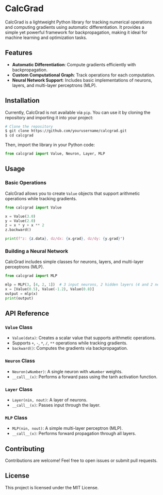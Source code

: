 # CalcGrad

CalcGrad is a lightweight Python library for tracking numerical operations and computing gradients using automatic differentiation. It provides a simple yet powerful framework for backpropagation, making it ideal for machine learning and optimization tasks.

## Features
- **Automatic Differentiation**: Compute gradients efficiently with backpropagation.
- **Custom Computational Graph**: Track operations for each computation.
- **Neural Network Support**: Includes basic implementations of neurons, layers, and multi-layer perceptrons (MLP).

## Installation
Currently, CalcGrad is not available via `pip`. You can use it by cloning the repository and importing it into your project:

```sh
# Clone the repository
$ git clone https://github.com/yourusername/calcgrad.git
$ cd calcgrad
```

Then, import the library in your Python code:

```python
from calcgrad import Value, Neuron, Layer, MLP
```

## Usage
### Basic Operations
CalcGrad allows you to create `Value` objects that support arithmetic operations while tracking gradients.

```python
from calcgrad import Value

x = Value(3.0)
y = Value(2.0)
z = x * y + x ** 2
z.backward()

print(f"z: {z.data}, dz/dx: {x.grad}, dz/dy: {y.grad}")
```

### Building a Neural Network
CalcGrad includes simple classes for neurons, layers, and multi-layer perceptrons (MLP).

```python
from calcgrad import MLP

mlp = MLP(3, [4, 2, 1])  # 3 input neurons, 2 hidden layers (4 and 2 neurons), and 1 output neuron
x = [Value(0.5), Value(-1.2), Value(0.8)]
output = mlp(x)
print(output)
```

## API Reference
### `Value` Class
- `Value(data)`: Creates a scalar value that supports arithmetic operations.
- Supports `+`, `-`, `*`, `/`, `**` operations while tracking gradients.
- `backward()`: Computes the gradients via backpropagation.

### `Neuron` Class
- `Neuron(wNumber)`: A single neuron with `wNumber` weights.
- `__call__(x)`: Performs a forward pass using the tanh activation function.

### `Layer` Class
- `Layer(nin, nout)`: A layer of neurons.
- `__call__(x)`: Passes input through the layer.

### `MLP` Class
- `MLP(nin, nout)`: A simple multi-layer perceptron (MLP).
- `__call__(x)`: Performs forward propagation through all layers.

## Contributing
Contributions are welcome! Feel free to open issues or submit pull requests.

## License
This project is licensed under the MIT License.

